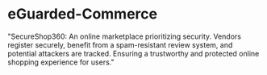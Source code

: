 # eGuarded-Commerce
"SecureShop360: An online marketplace prioritizing security. Vendors register securely, benefit from a spam-resistant review system, and potential attackers are tracked. Ensuring a trustworthy and protected online shopping experience for users."
